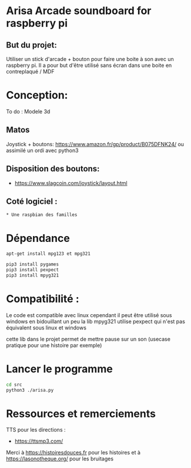 # Arisa Arcade soundboard for raspberry pi


## But du projet:

Utiliser un stick d'arcade  + bouton pour faire une boite à son avec un raspberry pi.
Il a pour but d'être utilisé sans écran dans une boite en contreplaqué / MDF

# Conception:
To do : Modele 3d


## Matos

Joystick + boutons: https://www.amazon.fr/gp/product/B075DFNK24/ ou assimilé
un ordi avec python3

## Disposition des boutons:
 * https://www.slagcoin.com/joystick/layout.html

## Coté logiciel :

    * Une raspbian des familles 

# Dépendance

```sh
apt-get install mpg123 et mpg321

pip3 install pygames
pip3 install pexpect
pip3 install mpyg321
```
# Compatibilité :


Le code est compatible avec linux 
cependant il peut être utilisé sous windows en bidouillant un peu
la lib mpyg321 utilise pexpect qui n'est pas équivalent sous linux et  windows

cette lib dans le projet permet de mettre pause sur un son (usecase pratique pour une histoire par exemple)


# Lancer le programme 
```sh
cd src
python3 ./arisa.py
```


# Ressources et remerciements
TTS pour les directions :

   * https://ttsmp3.com/

Merci à https://histoiresdouces.fr pour les histoires
et à https://lasonotheque.org/ pour les bruitages

